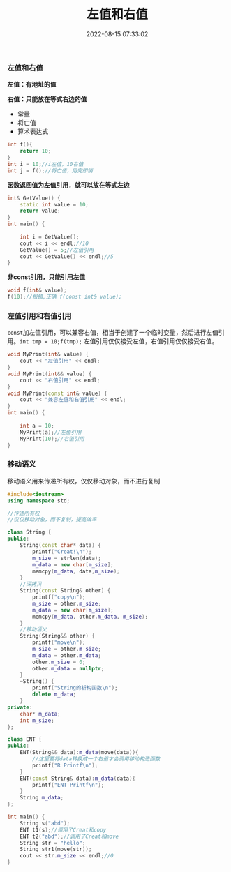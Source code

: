 ﻿---
title: 左值和右值
date: 2022-08-15 07:33:02
categories: cpp
tags: [cpp]
---

### 左值和右值

**左值：有地址的值**

**右值：只能放在等式右边的值**

- 常量
- 将亡值
- 算术表达式
```cpp
int f(){
	return 10;
}
int i = 10;//i左值，10右值
int j = f();//将亡值，用完即销
```
**函数返回值为左值引用，就可以放在等式左边**
```cpp
int& GetValue() {
	static int value = 10;
	return value;
}
int main() {
	
	int i = GetValue();
	cout << i << endl;//10
	GetValue() = 5;//左值引用
	cout << GetValue() << endl;//5
}
```
**非const引用，只能引用左值**
```cpp
void f(int& value);
f(10);//报错,正确 f(const int& value);
```
### 左值引用和右值引用
`const`加左值引用，可以兼容右值，相当于创建了一个临时变量，然后进行左值引用。`int tmp = 10;f(tmp);`
左值引用仅仅接受左值，右值引用仅仅接受右值。
```cpp
void MyPrint(int& value) {
	cout << "左值引用" << endl;
}
void MyPrint(int&& value) {
	cout << "右值引用" << endl;
}
void MyPrint(const int& value) {
	cout << "兼容左值和右值引用" << endl;
}
int main() {
	
	int a = 10;
	MyPrint(a);//左值引用
	MyPrint(10);//右值引用
}
```
### 移动语义
移动语义用来传递所有权，仅仅移动对象，而不进行复制
```cpp
#include<iostream>
using namespace std;

//传递所有权
//仅仅移动对象，而不复制，提高效率

class String {
public:
	String(const char* data) {
		printf("Creat!\n");
		m_size = strlen(data);
		m_data = new char[m_size];
		memcpy(m_data, data,m_size);
	}
	//深拷贝
	String(const String& other) {
		printf("copy\n");
		m_size = other.m_size;
		m_data = new char[m_size];
		memcpy(m_data, other.m_data, m_size);
	}
	//移动语义
	String(String&& other) {
		printf("move\n");
		m_size = other.m_size;
		m_data = other.m_data;
		other.m_size = 0;
		other.m_data = nullptr;
	}
	~String() {
		printf("String的析构函数\n");
		delete m_data;
	}
private:
	char* m_data;
	int m_size;
};

class ENT {
public:
	ENT(String&& data):m_data(move(data)){
		//这里要将data转换成一个右值才会调用移动构造函数
		printf("R Printf\n");
	}
	ENT(const String& data):m_data(data){
		printf("ENT Printf\n");
	}
	String m_data;
};

int main() {
	String s("abd");
	ENT t1(s);//调用了Creat和copy
	ENT t2("abd");//调用了Creat和move
	String str = "hello";
	String str1(move(str));
	cout << str.m_size << endl;//0
}
```

